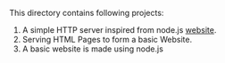﻿This directory contains following projects:

1. A simple HTTP server inspired from node.js [website](http://nodejs.org/).
2. Serving HTML Pages to form a basic Website.
3. A basic website is made using node.js